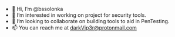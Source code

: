 - 👋 Hi, I’m @bssolonka
- 👀 I’m interested in working on project for security tools.
- 💞️ I’m looking to collaborate on building tools to aid in PenTesting.
- 📫 You can reach me at darkVip3r@protonmail.com

<!---
bssolonka/bssolonka is a ✨ special ✨ repository because its `README.md` (this file) appears on your GitHub profile.
You can click the Preview link to take a look at your changes.
--->

